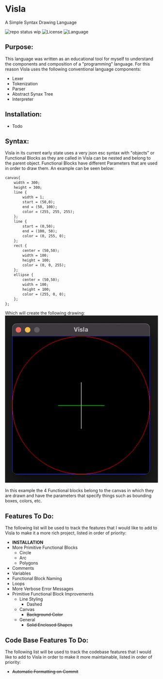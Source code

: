 # Visla

A Simple Syntax Drawing Language

![repo status wip](https://www.repostatus.org/badges/latest/wip.svg)
![License](https://img.shields.io/badge/license-MIT-green)
![Language](https://img.shields.io/badge/python-3.9-blue.svg)

## Purpose:

This language was written as an educational tool for myself to understand the components and composition of a "programming" language. For this reason Visla uses the following conventional language components:

- Lexer
- Tokenization
- Parser
- Abstract Synax Tree
- Interpreter

## Installation:
- Todo

## Syntax:

Visla in its current early state uses a very json esc syntax with "objects" or Functional Blocks as they are called in Visla can be nested and belong to the parent object. Functional Blocks have different Parameters that are used in order to draw them. An example can be seen below:

```
canvas{
    width = 300;
    height = 300;
    line {
        width = 1;
        start = (50,0);
        end = (50, 100);
        color = (255, 255, 255);
    };
    line {
        start = (0,50);
        end = (100, 50);
        color = (0, 255, 0);
    };
    rect {
        center = (50,50);
        width = 100;
        height = 100;
        color = (0, 0, 255);
    };
    ellipse {
        center = (50,50);
        width = 100;
        height = 100;
        color = (255, 0, 0);
    };
};
```

Which will create the following drawing:
![](https://github.com/cmmeyer1800/visla/blob/main/assets/simple_example.png?raw=true)

In this example the 4 Functional blocks belong to the canvas in which they are drawn and have the parameters that specify things such as bounding boxes, colors, etc.

## Features To Do:

The following list will be used to track the features that I would like to add to Visla to make it a more rich project, listed in order of priority:

- **INSTALLATION**
- More Primitive Functional Blocks
    - Circle
    - Arc
    - Polygons
- Comments
- Variables
- Functional Block Naming
- Loops
- More Verbose Error Messages
- Primitive Functional Block Improvements
    - Line Styling
        - Dashed
    - Canvas
        - ~~Background Color~~
    - General
        - ~~Solid Enclosed Shapes~~


## Code Base Features To Do:

The following list will be used to track the codebase features that I would like to add to Visla in order to make it more maintainable, listed in order of priority:

- ~~Automatic Formatting on Commit~~
